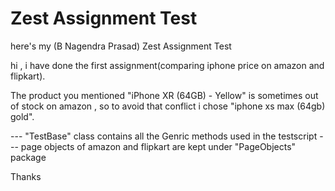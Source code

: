 # Zest Assignment Test
here's my (B Nagendra Prasad) Zest Assignment Test

hi , i have done the first assignment(comparing iphone price on amazon and flipkart).

The product you mentioned "iPhone XR (64GB) - Yellow" is sometimes out of stock on amazon , so to avoid that conflict i chose "iphone xs max (64gb) gold". 

--- "TestBase" class contains all the Genric methods used in the testscript
--- page objects of amazon and flipkart are kept under "PageObjects" package


Thanks
